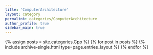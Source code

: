 ```yaml
---
title: 'ComputerArchitecture'
layout: category
permalink: categories/ComputerArchitecture
author_profile: true
sidebar_main: true
---
```


{% assign posts = site.categories.Cpp %}
{% for post in posts %} {% include archive-single.html type=page.entries_layout %} {% endfor %}
